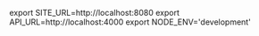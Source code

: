 export SITE_URL=http://localhost:8080
export API_URL=http://localhost:4000
export NODE_ENV='development'